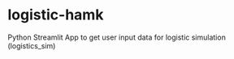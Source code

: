 # logistic-hamk
Python Streamlit App to get user input data for logistic simulation (logistics_sim)

